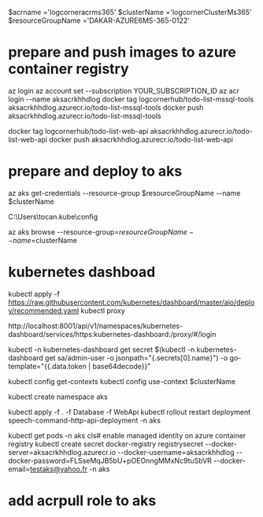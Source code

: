 
$acrname ='logcorneracrms365'
$clusterName ='logcornerClusterMs365'
$resourceGroupName  ='DAKAR-AZURE6MS-365-0122'

# prepare and push images to azure container registry
az login
az account set --subscription YOUR_SUBSCRIPTION_ID
az acr login --name aksacrkhhdlog
docker tag logcornerhub/todo-list-mssql-tools  aksacrkhhdlog.azurecr.io/todo-list-mssql-tools
docker push aksacrkhhdlog.azurecr.io/todo-list-mssql-tools

docker tag logcornerhub/todo-list-web-api   aksacrkhhdlog.azurecr.io/todo-list-web-api
docker push aksacrkhhdlog.azurecr.io/todo-list-web-api


# prepare and deploy to aks

az aks get-credentials --resource-group $resourceGroupName --name $clusterName

C:\Users\tocan\.kube\config

az aks browse --resource-group=$resourceGroupName --name=$clusterName

# kubernetes dashboad
kubectl apply -f https://raw.githubusercontent.com/kubernetes/dashboard/master/aio/deploy/recommended.yaml
kubectl proxy

http://localhost:8001/api/v1/namespaces/kubernetes-dashboard/services/https:kubernetes-dashboard:/proxy/#/login

kubectl -n kubernetes-dashboard get secret $(kubectl -n kubernetes-dashboard get sa/admin-user -o jsonpath="{.secrets[0].name}") -o go-template="{{.data.token | base64decode}}"



kubectl config get-contexts 
kubectl config use-context  $clusterName 

kubectl create namespace aks

kubectl apply -f . -f Database  -f WebApi
kubectl rollout restart deployment speech-command-http-api-deployment -n aks


kubectl get pods -n aks
cls# enable managed identity on azure container registry
kubectl create secret docker-registry registrysecret --docker-server=aksacrkhhdlog.azurecr.io --docker-username=aksacrkhhdlog --docker-password=FLSseMqJB5bU+pOEOnngMMxNc9tuSbVR --docker-email=testaks@yahoo.fr -n aks
# add acrpull role to aks